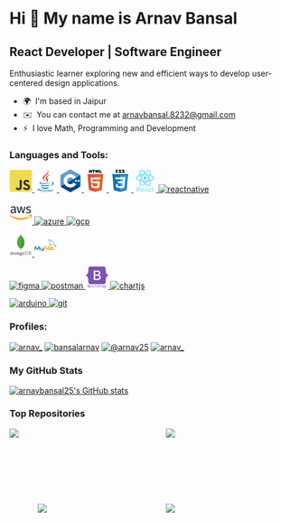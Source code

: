 Hi 👋 My name is Arnav Bansal
==============================

React Developer | Software Engineer
----------------------------------

Enthusiastic learner exploring new and efficient ways to develop user-centered design applications.

*   🌍  I'm based in Jaipur
*   ✉️  You can contact me at [arnavbansal.8232@gmail.com](mailto:arnavbansal.8232@gmail.com)
*   ⚡  I love Math, Programming and Development

<h3 align="left">Languages and Tools:</h3>
<p align="left"> 

<a href="https://developer.mozilla.org/en-US/docs/Web/JavaScript" target="_blank" rel="noreferrer"> <img src="https://raw.githubusercontent.com/devicons/devicon/master/icons/javascript/javascript-original.svg" alt="javascript" width="40" height="40"/> </a>
<a href="https://www.java.com" target="_blank" rel="noreferrer"> <img src="https://raw.githubusercontent.com/devicons/devicon/master/icons/java/java-original.svg" alt="java" width="40" height="40"/> </a>
<a href="https://www.w3schools.com/cpp/" target="_blank" rel="noreferrer"> <img src="https://raw.githubusercontent.com/devicons/devicon/master/icons/cplusplus/cplusplus-original.svg" alt="cplusplus" width="40" height="40"/> </a>
<a href="https://www.w3.org/html/" target="_blank" rel="noreferrer"> <img src="https://raw.githubusercontent.com/devicons/devicon/master/icons/html5/html5-original-wordmark.svg" alt="html5" width="40" height="40"/> </a>
<a href="https://www.w3schools.com/css/" target="_blank" rel="noreferrer"> <img src="https://raw.githubusercontent.com/devicons/devicon/master/icons/css3/css3-original-wordmark.svg" alt="css3" width="40" height="40"/> </a> 
<a href="https://reactjs.org/" target="_blank" rel="noreferrer"> <img src="https://raw.githubusercontent.com/devicons/devicon/master/icons/react/react-original-wordmark.svg" alt="react" width="40" height="40"/> </a> 
  <a href="https://reactnative.dev/" target="_blank" rel="noreferrer"> <img src="https://reactnative.dev/img/header_logo.svg" alt="reactnative" width="40" height="40"/> </a>
  
<a href="https://aws.amazon.com" target="_blank" rel="noreferrer"> <img src="https://raw.githubusercontent.com/devicons/devicon/master/icons/amazonwebservices/amazonwebservices-original-wordmark.svg" alt="aws" width="40" height="40"/> </a> 
<a href="https://azure.microsoft.com/en-in/" target="_blank" rel="noreferrer"> <img src="https://www.vectorlogo.zone/logos/microsoft_azure/microsoft_azure-icon.svg" alt="azure" width="40" height="40"/> </a> 
<a href="https://cloud.google.com" target="_blank" rel="noreferrer"> <img src="https://www.vectorlogo.zone/logos/google_cloud/google_cloud-icon.svg" alt="gcp" width="40" height="40"/> </a> 


<a href="https://www.mongodb.com/" target="_blank" rel="noreferrer"> <img src="https://raw.githubusercontent.com/devicons/devicon/master/icons/mongodb/mongodb-original-wordmark.svg" alt="mongodb" width="40" height="40"/> </a>
<a href="https://www.mysql.com/" target="_blank" rel="noreferrer"> <img src="https://raw.githubusercontent.com/devicons/devicon/master/icons/mysql/mysql-original-wordmark.svg" alt="mysql" width="40" height="40"/> </a> 

<a href="https://www.figma.com/" target="_blank" rel="noreferrer"> <img src="https://www.vectorlogo.zone/logos/figma/figma-icon.svg" alt="figma" width="40" height="40"/> </a> 
<a href="https://postman.com" target="_blank" rel="noreferrer"> <img src="https://www.vectorlogo.zone/logos/getpostman/getpostman-icon.svg" alt="postman" width="40" height="40"/> </a> 
<a href="https://getbootstrap.com" target="_blank" rel="noreferrer"> <img src="https://raw.githubusercontent.com/devicons/devicon/master/icons/bootstrap/bootstrap-plain-wordmark.svg" alt="bootstrap" width="40" height="40"/> </a>
<a href="https://www.chartjs.org" target="_blank" rel="noreferrer"> <img src="https://www.chartjs.org/media/logo-title.svg" alt="chartjs" width="40" height="40"/> </a> 

<a href="https://www.arduino.cc/" target="_blank" rel="noreferrer"> <img src="https://cdn.worldvectorlogo.com/logos/arduino-1.svg" alt="arduino" width="40" height="40"/> </a> 
<a href="https://git-scm.com/" target="_blank" rel="noreferrer"> <img src="https://www.vectorlogo.zone/logos/git-scm/git-scm-icon.svg" alt="git" width="40" height="40"/> </a> 
</p>
                    
<h3 align="left">Profiles:</h3>
<p align="left">
<a href="https://codepen.io/arnav_" target="blank"><img align="center" src="https://raw.githubusercontent.com/rahuldkjain/github-profile-readme-generator/master/src/images/icons/Social/codepen.svg" alt="arnav_" height="30" width="40" /></a>
<a href="https://linkedin.com/in/bansalarnav" target="blank"><img align="center" src="https://raw.githubusercontent.com/rahuldkjain/github-profile-readme-generator/master/src/images/icons/Social/linked-in-alt.svg" alt="bansalarnav" height="30" width="40" /></a>
<a href="https://medium.com/@arnav25" target="blank"><img align="center" src="https://raw.githubusercontent.com/rahuldkjain/github-profile-readme-generator/master/src/images/icons/Social/medium.svg" alt="@arnav25" height="30" width="40" /></a>
<a href="https://www.leetcode.com/arnav_" target="blank"><img align="center" src="https://raw.githubusercontent.com/rahuldkjain/github-profile-readme-generator/master/src/images/icons/Social/leet-code.svg" alt="arnav_" height="30" width="40" /></a>
</p>
  

<h3 align="left">My GitHub Stats</h3>

<a href="http://www.github.com/arnavbansal25"><img src="https://github-readme-stats.vercel.app/api?username=arnavbansal25&show_icons=true&hide=issues,&count_private=true&title_color=6366f1&text_color=ffffff&icon_color=ef4444&bg_color=000000&hide_border=true&show_icons=true" alt="arnavbansal25's GitHub stats" /></a>

<h3 align="left">Top Repositories</h3>

  <a href="https://github.com/arnavbansal25/mood-music" align="left"><img align="left" width="45%" src="https://github-readme-stats.vercel.app/api/pin/?username=arnavbansal25&repo=mood-music&title_color=6366f1&text_color=ffffff&icon_color=ef4444&bg_color=000000&hide_border=true&locale=en" /></a>

  <a href="https://github.com/arnavbansal25/Private" align="right"><img align="right" width="45%" src="https://github-readme-stats.vercel.app/api/pin/?username=arnavbansal25&repo=Private&title_color=6366f1&text_color=ffffff&icon_color=ef4444&bg_color=000000&hide_border=true&locale=en" /></a>


<br />
<br />
<br />
<br />
<br />
<br />
<br />

<a href="https://github.com/arnavbansal25/distributed-hyperparameter-tuning" align="right"><img align="right" width="45%" src="https://github-readme-stats.vercel.app/api/pin/?username=arnavbansal25&repo=distributed-hyperparameter-tuning&title_color=6366f1&text_color=ffffff&icon_color=ef4444&bg_color=000000&hide_border=true&locale=en" /></a>

<a href="https://github.com/arnavbansal25/tache--task-manager" align="right"><img align="right" width="45%" src="https://github-readme-stats.vercel.app/api/pin/?username=arnavbansal25&repo=tache--task-manager&title_color=6366f1&text_color=ffffff&icon_color=ef4444&bg_color=000000&hide_border=true&locale=en" /></a>

